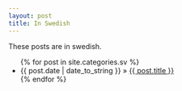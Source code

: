 ```yaml
---
layout: post
title: In Swedish
---
```


These posts are in swedish.

<ul class="posts">
    {% for post in site.categories.sv %}
    <li><span>{{ post.date | date_to_string }}</span> &raquo; <a href="{{ post.url }}">{{ post.title }}</a></li>
    {% endfor %}
</ul>

